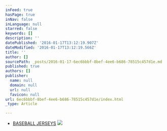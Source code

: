 ```yaml
---
inFeed: true
hasPage: true
inNav: false
inLanguage: null
starred: false
keywords: []
description: ''
datePublished: '2016-01-17T13:12:19.907Z'
dateModified: '2016-01-17T13:12:19.566Z'
title: ''
author: []
sourcePath: _posts/2016-01-17-6ec6bbbf-8bef-4ee6-b686-78515c457d1e.md
published: true
authors: []
publisher:
  name: null
  domain: null
  url: null
  favicon: null
url: 6ec6bbbf-8bef-4ee6-b686-78515c457d1e/index.html
_type: Article

---
```

* [BASEBALL JERSEYS][0]
![](https://the-grid-user-content.s3-us-west-2.amazonaws.com/11378a3a-45f7-4dd0-a0fe-766724618867.jpg)

[0]: http://boriz-customs.mybigcommerce.com/sports-jerseys/baseball/